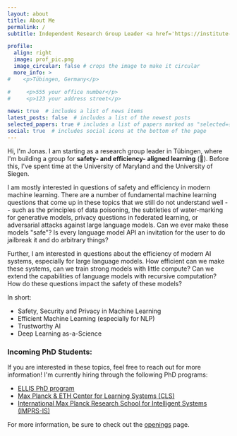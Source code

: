 ```yaml
---
layout: about
title: About Me
permalink: /
subtitle: Independent Research Group Leader <a href='https://institute-tue.ellis.eu/'>ELLIS Institute</a> &  <a href='https://is.mpg.de/'>MPI-IS</a> # Address. Contacts. Moto. Etc.

profile:
  align: right
  image: prof_pic.png
  image_circular: false # crops the image to make it circular
  more_info: >
#    <p>Tübingen, Germany</p>

#     <p>555 your office number</p>
#     <p>123 your address street</p>

news: true  # includes a list of news items
latest_posts: false  # includes a list of the newest posts
selected_papers: true # includes a list of papers marked as "selected={true}"
social: true  # includes social icons at the bottom of the page
---
```


Hi, I'm Jonas. I am starting as a research group leader in Tübingen, where I'm building a group for **safety- and efficiency- aligned learning** (🦭). Before this, I've spent time at the University of Maryland and the University of Siegen.

I am mostly interested in questions of safety and efficiency in modern machine learning. There are a number of fundamental machine learning questions that come up in these  topics
that we still do not understand well -- such as the principles of data poisoning, the subtleties of water-marking for generative models,
privacy questions in federated learning, or adversarial attacks against large language models. Can we ever make these models "safe"? Is every language model API an invitation for the user to
do jailbreak it and do arbitrary things?

Further, I am interested in questions about the efficiency of modern AI systems, especially for large language models. How efficient can we make these systems,
can we train strong models with little compute? Can we extend the capabilities of language models with recursive computation? How do these questions impact the safety of these models?


In short:
* Safety, Security and Privacy in Machine Learning
* Efficient Machine Learning (especially for NLP)
* Trustworthy AI
* Deep Learning as-a-Science


###  Incoming PhD Students:

If you are interested in these topics, feel free to reach out for more information! I'm currently hiring through the following PhD programs:
* [ELLIS PhD program](https://ellis.eu/phd-postdoc)
* [Max Planck & ETH Center for Learning Systems (CLS)](https://learning-systems.org/)
* [International Max Planck Research School for Intelligent Systems (IMPRS-IS)](https://imprs.is.mpg.de/)

For more information, be sure to check out the [openings](openings) page.
